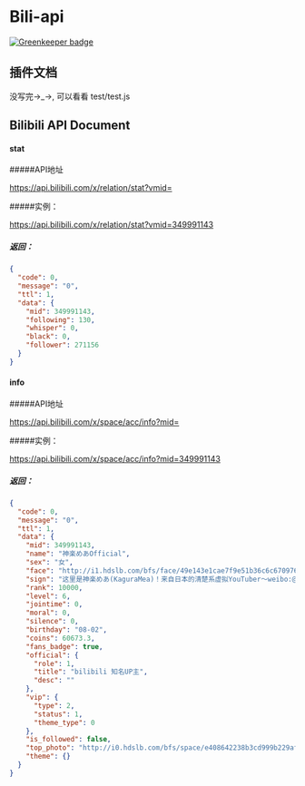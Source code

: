 # Bili-api

[![Greenkeeper badge](https://badges.greenkeeper.io/simon300000/bili-api.svg)](https://greenkeeper.io/)

## 插件文档

没写完→\_→, 可以看看 test/test.js

## Bilibili API Document

#### stat

#####API地址

https://api.bilibili.com/x/relation/stat?vmid=<mid>

#####实例：

https://api.bilibili.com/x/relation/stat?vmid=349991143

##### 返回：

```json
{
  "code": 0,
  "message": "0",
  "ttl": 1,
  "data": {
    "mid": 349991143,
    "following": 130,
    "whisper": 0,
    "black": 0,
    "follower": 271156
  }
}
```

#### info

#####API地址

https://api.bilibili.com/x/space/acc/info?mid=<mid>

#####实例：

https://api.bilibili.com/x/space/acc/info?mid=349991143

##### 返回：

```json
{
  "code": 0,
  "message": "0",
  "ttl": 1,
  "data": {
    "mid": 349991143,
    "name": "神楽めあOfficial",
    "sex": "女",
    "face": "http://i1.hdslb.com/bfs/face/49e143e1cae7f9e51b36c6c670976a95cc41ce12.jpg",
    "sign": "这里是神楽めあ(KaguraMea)！来自日本的清楚系虚拟YouTuber～weibo:@kaguramea　",
    "rank": 10000,
    "level": 6,
    "jointime": 0,
    "moral": 0,
    "silence": 0,
    "birthday": "08-02",
    "coins": 60673.3,
    "fans_badge": true,
    "official": {
      "role": 1,
      "title": "bilibili 知名UP主",
      "desc": ""
    },
    "vip": {
      "type": 2,
      "status": 1,
      "theme_type": 0
    },
    "is_followed": false,
    "top_photo": "http://i0.hdslb.com/bfs/space/e408642238b3cd999b229af3aefd5da6746f5d7d.png",
    "theme": {}
  }
}
```



